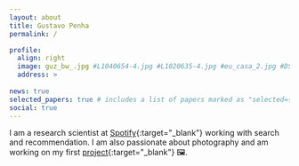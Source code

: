```yaml
---
layout: about
title: Gustavo Penha
permalink: /

profile:
  align: right
  image: guz_bw_.jpg #L1040654-4.jpg #L1020635-4.jpg #eu_casa_2.jpg #DSCF1350.jpg #eu_barcelona.jpg
  address: >
    
news: true
selected_papers: true # includes a list of papers marked as "selected={true}"
social: true
---
```


I am a research scientist at [Spotify](https://research.atspotify.com/){:target="_blank"} working with search and recommendation. I am also passionate about photography and am working on my first [project](https://guzpenha.github.io/gallery/){:target="_blank"} 🖼️.
 
<!-- I have BSc and MSc degrees from the department of Computer Science of UFMG, where I was supervised by [Rodrygo Santos](https://homepages.dcc.ufmg.br/~rodrygo/){:target="_blank"}. I worked as a data scientist for 3 years in Hekima, which was later bought by [iFood to boost their AI talent base](https://www.zdnet.com/article/brazilian-unicorn-ifood-announces-acqui-hire-to-boost-ai-talent-base/){:target="_blank"}. -->


<!-- <a onclick="showExtraText()" id="extraTextButton">[+]</a> -->
<!-- <script>
function showExtraText() {
  var aButton = document.getElementById("extraTextButton");  
  var x = document.getElementById("extraText");
  if (x.style.display === "none") {
    x.style.display = "block";    
    aButton.innerHTML="[-]";
  } else {
    x.style.display = "none";
    aButton.innerHTML="[+]";    
  }
}
</script> -->

<!-- I interned at [Amazon](https://www.amazon.science/){:target="_blank"}'s Alexa Shopping team in 2021, where I did research on explanations for voice product search ([CHI'22](https://drive.google.com/file/d/1vRsMUhZVan6zGnmaqOsyc5zkxycvjfXA/view?usp=sharing){:target="_blank"} & [CHIIR'22](https://drive.google.com/file/d/1ePxVcIkZRmnmedWJZu3zV-FaIW6bczki/view?usp=sharing){:target="_blank"}), and I have a research internship planned with [Spotify](https://research.atspotify.com/){:target="_blank"} for 2022. -->
<!-- - Conversational search and recommendation -->

<!-- I believe my research is best when driven by curiosity. I am intrigued by surprising phenomenas observed in machine learning, and this makes me want to figure out why they happen. For example, when I first read about curriculum learning---a technique inspired by human learning in which you change the order of the training batches so that easy instances come first than hard ones---I could not really grasp why this technique work in the context of training neural networks. This lead me to try to apply this to the topic of my PhD, which resulted in our paper [curriculum learning for IR](https://arxiv.org/abs/1912.08555){:target="_blank"}. After conducting empirical work in the Information Retrieval (IR) domain and thinking about this problem for a while, my intuitive explanation for why curriculum learning works here is that it acts as a filter for batches with uninformative instances: less iterations are spent on 'easy' instances and more iterations are spent on the 'difficult' ones. The study on curriculum learning is one of the ealier papers of my PhD, below you can find a list of selected publications. -->


<!-- __I am looking for research internship positions for 2022 in the fields of NLP, IR and ML__.  -->
<!-- You can find a list of selected publications below, or all of them on my [google scholar](https://scholar.google.com/citations?user=kfDXd2MAAAAJ) 🎓. -->



<!-- [1-page CV](https://guzpenha.github.io/guzblog/assets/pdf/vitae.pdf). -->

<!-- Label smoothing. -->

<!-- Uncertainty and calibration. -->

<!-- To get an idea of my current research a good beginning is with [MANtIS](https://guzpenha.github.io/MANtIS/){:target="_blank"}, a novel dialogue corpus of information-seeking conversations which has a few properties previous datasets lack. We used MANtIS to study how neural rankers for dialogue perform on unseen domains, and how to improve them in the [domain adaptation](https://guzpenha.github.io/guzblog/assets/pdf/Domain_Adaptation_for_CRR_CAIR20.pdf){:target="_blank"} setup. In our ECIR'20 paper we showed that by intelligently sorting the training batches we get more effective neural rankers, i.e. [curriculum learning for IR](https://arxiv.org/abs/1912.08555){:target="_blank"}. Recently, we reflected on the [challenges](https://guzpenha.github.io/guzblog/assets/pdf/Challenges_CONVERSE20.pdf){:target="_blank"} of current offline evaluation schemes for conversational search tasks, discussing a few implicit and explicit assumptions and their implications. On our RecSys'20 [paper](https://dl.acm.org/doi/10.1145/3383313.3412249){:target="_blank"} we explore what types of knowledge off-the-shelf BERT has about recommendation items, e.g. movies and books, with different probes and how to employ such LMs for conversational recommendation.

 I am currently developing a library to conduct experiments with pre-trained transformers, e.g. BERT, for ranking: [**transformer-rankers**](https://guzpenha.github.io/transformer_rankers/){:target="_blank"}. It can be used to train and evaluate a transformer-based model for different ranking tasks, such as passage retrieval, adhoc retrieval and conversation response ranking. Two of my recent papers ([EACL'21](https://arxiv.org/pdf/2101.04356.pdf){:target="_blank"} and [ECIR'21](https://arxiv.org/pdf/2012.08575.pdf){:target="_blank"}) used the library for experimental evaluation. -->
